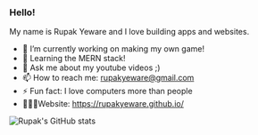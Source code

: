 ### Hello!
My name is Rupak Yeware and I love building apps and websites.

- 🔭 I’m currently working on making my own game!
- 🌱 Learning the MERN stack!
- 💬 Ask me about my youtube videos ;)
- 📫 How to reach me: rupakyeware@gmail.com
- ⚡ Fun fact: I love computers more than people
- 🙋🏽‍♂️Website: https://rupakyeware.github.io/

![Rupak's GitHub stats](https://github-readme-stats.vercel.app/api?username=rupakyeware&show_icons=true&theme=radical)

